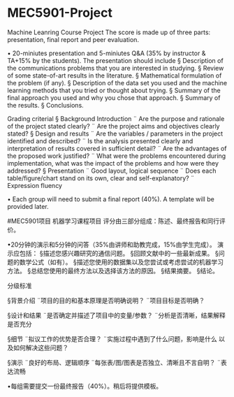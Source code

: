 # MEC5901-Project
Machine Leanring Course Project
The score is made up of three parts: presentation, final report and peer evaluation.

• 20-miniutes presentation and 5-miniutes Q&A (35% by instructor & TA+15% by the students). 
The presentation should include
§ Description of the communications problems that you are interested in studying.
§ Review of some state-of-art results in the literature. 
§ Mathematical formulation of the problem (if any).
§ Description of the data set you used and the machine learning methods that you tried or thought about trying. 
§ Summary of the final approach you used and why you chose that approach. 
§ Summary of the results. 
§ Conclusions. 

Grading criterial
§ Background Introduction
¨ Are the purpose and rationale of the project stated clearly? 
¨ Are the project aims and objectives clearly stated? 
§ Design and results
¨ Are the variables / parameters in the project identified and described?
¨ Is the analysis presented clearly and interpretation of results covered in sufficient 
detail?
¨ Are the advantages of the proposed work justified? 
¨ What were the problems encountered during implementation, what was the impact 
of the problems and how were they addressed?
§ Presentation
¨ Good layout, logical sequence 
¨ Does each table/figure/chart stand on its own, clear and self-explanatory?
¨ Expression fluency

• Each group will need to submit a final report (40%). A template will be provided later.

#MEC5901项目
机器学习课程项目
评分由三部分组成：陈述、最终报告和同行评价。

•20分钟的演示和5分钟的问答（35%由讲师和助教完成，15%由学生完成）。
演示应包括：
§描述您感兴趣研究的通信问题。
§回顾文献中的一些最新成果。
§问题的数学公式（如有）。
§描述您使用的数据集以及您尝试或考虑尝试的机器学习方法。
§总结您使用的最终方法以及选择该方法的原因。
§结果摘要。
§结论。

分级标准

§背景介绍
¨项目的目的和基本原理是否明确说明？
¨项目目标是否明确？

§设计和结果
¨是否确定并描述了项目中的变量/参数？
¨分析是否清晰，结果解释是否充分

§细节
¨拟议工作的优势是否合理？
¨实施过程中遇到了什么问题，影响是什么
以及如何解决这些问题？

§演示
¨良好的布局、逻辑顺序
¨每张表/图/图表是否独立、清晰且不言自明？
¨表达流畅

•每组需要提交一份最终报告（40%）。稍后将提供模板。
